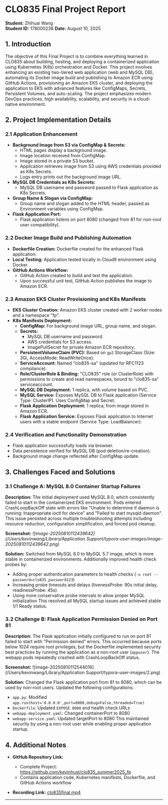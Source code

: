 # CLO835 Final Project Report

**Student:** Zhihuai Wang  
**Student ID:** 178000238 
**Date:** August 10, 2025

## 1. Introduction

The objective of this Final Project is to combine everything learned in CLO835 about building, hosting, and deploying a containerized application using Kubernetes (K8s) orchestration and Docker. This project involves enhancing an existing two-tiered web application (web and MySQL DB), automating its Docker image build and publishing to Amazon ECR using GitHub Actions, provisioning an Amazon EKS cluster, and deploying the application to EKS with advanced features like ConfigMaps, Secrets, Persistent Volumes, and auto-scaling. The project emphasizes modern DevOps practices, high availability, scalability, and security in a cloud-native environment.

## 2. Project Implementation Details

### 2.1 Application Enhancement

*   **Background Image from S3 via ConfigMap & Secrets:**
    *   HTML pages display a background image.
    *   Image location received from ConfigMap.
    *   Image stored in a private S3 bucket.
    *   Application retrieves image from S3 using AWS credentials provided as K8s Secrets.
    *   Logs entry prints out the background image URL.
*   **MySQL DB Credentials as K8s Secrets:**
    *   MySQL DB username and password passed to Flask application as K8s Secrets.
*   **Group Name & Slogan via ConfigMap:**
    *   Group name and slogan added to the HTML header, passed as Environment variables using ConfigMap.
*   **Flask Application Port:**
    *   Flask application listens on port 8080 (changed from 81 for non-root user compatibility).

### 2.2 Docker Image Build and Publishing Automation

*   **Dockerfile Creation:** Dockerfile created for the enhanced Flask application.
*   **Local Testing:** Application tested locally in Cloud9 environment using Docker.
*   **GitHub Actions Workflow:**
    *   GitHub Action created to build and test the application.
    *   Upon successful unit test, GitHub Action publishes the image to Amazon ECR.

### 2.3 Amazon EKS Cluster Provisioning and K8s Manifests

*   **EKS Cluster Creation:** Amazon EKS cluster created with 2 worker nodes and a namespace "fp".
*   **K8s Manifests Deployment:**
    *   **ConfigMap:** For background image URL, group name, and slogan.
    *   **Secrets:**
        *   MySQL DB username and password.
        *   AWS credentials for S3 access.
        *   ImagePullSecret for private Amazon ECR repository.
    *   **PersistentVolumeClaim (PVC):** Based on `gp2` StorageClass (Size: 3Gi, AccessMode: ReadWriteOnce).
    *   **ServiceAccount:** Named "clo835-sa" (updated for RFC1123 compliance).
    *   **Role/ClusterRole & Binding:** "CLO835" role (or ClusterRole) with permissions to create and read namespaces, bound to "clo835-sa" serviceaccount.
    *   **MySQL DB Deployment:** 1 replica, with volume based on PVC.
    *   **MySQL Service:** Exposes MySQL DB to Flask application (Service Type: ClusterIP). Uses ConfigMap and Secret.
    *   **Flask Application Deployment:** 1 replica, from image stored in Amazon ECR.
    *   **Flask Application Service:** Exposes Flask application to Internet users with a stable endpoint (Service Type: LoadBalancer).

### 2.4 Verification and Functionality Demonstration

*   Flask application successfully loads via browser.
*   Data persistence verified for MySQL DB (pod deletion/re-creation).
*   Background image change reflected after ConfigMap update.

## 3. Challenges Faced and Solutions

### 3.1 Challenge A: MySQL 8.0 Container Startup Failures

**Description:**
The initial deployment used MySQL 8.0, which consistently failed to start in the containerized EKS environment. Pods entered CrashLoopBackOff state with errors like "Unable to determine if daemon is running: Inappropriate ioctl for device" and "Failed to start mysqld daemon". This issue persisted across multiple troubleshooting attempts including resource reduction, configuration simplification, and forced pod cleanup.

**Screenshot:**
*![image-20250810112439642](/Users/kevinwang/Library/Application Support/typora-user-images/image-20250810112439642.png)*

**Solution:**
Switched from MySQL 8.0 to MySQL 5.7 image, which is more stable in containerized environments. Additionally improved health check probes by:

- Adding proper authentication parameters to health checks (`-u root --password=clo835_password123`)
- Increasing probe timeouts and delays (livenessProbe: 90s initial delay, readinessProbe: 45s)
- Using more conservative probe intervals to allow proper MySQL initialization
This resolved all MySQL startup issues and achieved stable 1/1 Ready status.

### 3.2 Challenge B: Flask Application Permission Denied on Port 81

**Description:**
The Flask application initially configured to run on port 81 failed to start with "Permission denied" errors. This occurred because ports below 1024 require root privileges, but the Dockerfile implemented security best practices by running the application as a non-root user (`appuser`). The webapp pods repeatedly crashed with CrashLoopBackOff status.

**Screenshot:**
![image-20250810112544016](/Users/kevinwang/Library/Application Support/typora-user-images/2.png)

**Solution:**
Changed the Flask application port from 81 to 8080, which can be used by non-root users. Updated the following configurations:

- `app.py`: Modified `app.run(host='0.0.0.0',port=8080,debug=False,threaded=True)`
- `Dockerfile`: Updated `EXPOSE 8080` and health check URLs
- `webapp-deployment.yaml`: Changed containerPort to 8080
- `webapp-service.yaml`: Updated targetPort to 8080
This maintained security by using a non-root user while enabling proper application startup.

## 4. Additional Notes

*   **GitHub Repository Link:**
    *   Complete Project: https://github.com/kevinhust/clo835_summer2025_fp
    *   Contains application code, Kubernetes manifests, Dockerfile, and GitHub Actions workflow
    
* **Recording Link:** [clo835final.mp4](https://seneca-my.sharepoint.com/:v:/g/personal/zwang342_myseneca_ca/EZt2bBUc1ZNGsHZMYexjVrQBS9Tfa6fRM-twOMiC6ooHgQ?nav=eyJyZWZlcnJhbEluZm8iOnsicmVmZXJyYWxBcHAiOiJPbmVEcml2ZUZvckJ1c2luZXNzIiwicmVmZXJyYWxBcHBQbGF0Zm9ybSI6IldlYiIsInJlZmVycmFsTW9kZSI6InZpZXciLCJyZWZlcnJhbFZpZXciOiJNeUZpbGVzTGlua0NvcHkifX0&e=OaVvPU)

  

---